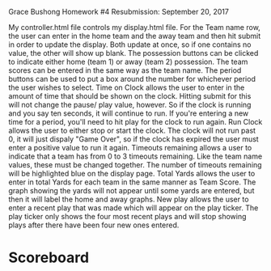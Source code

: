 Grace Bushong
Homework #4
Resubmission: September 20, 2017

My controller.html file controls my display.html file.
For the Team name row, the user can enter in the home team and the away team and then hit submit in order to update the display. Both update at once, so if one contains no value, the other will show up blank.
The possession buttons can be clicked to indicate either home (team 1) or away (team 2) possession.
The team scores can be entered in the same way as the team name.
The period buttons can be used to put a box around the number for whichever period the user wishes to select.
Time on Clock allows the user to enter in the amount of time that should be shown on the clock. Hitting submit for this will not change the pause/ play value, however. So if the clock is running and you say ten seconds, it will continue to run. If you're entering a new time for a period, you'll need to hit play for the clock to run again.
Run Clock allows the user to either stop or start the clock. The clock will not run past 0, it will just dispaly "Game Over", so if the clock has expired the user must enter a positive value to run it again.
Timeouts remaining allows a user to indicate that a team has from 0 to 3 timeouts remaining. Like the team name values, these must be changed together. The number of timeouts remaining will be highlighted blue on the display page.
Total Yards allows the user to enter in total Yards for each team in the same manner as Team Score. The graph showing the yards will not appear until some yards are entered, but then it will label the home and away graphs.
New play allows the user to enter a recent play that was made which will appear on the play ticker. The play ticker only shows the four most recent plays and will stop showing plays after there have been four new ones entered.
# Scoreboard
